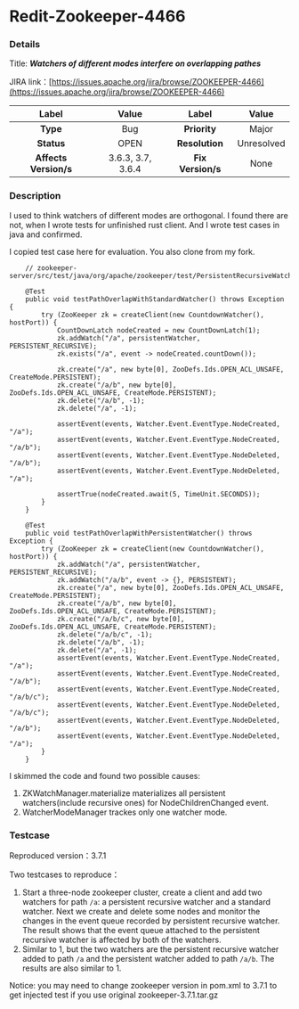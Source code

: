 # Redit-Zookeeper-4466

### Details

Title: ***Watchers of different modes interfere on overlapping pathes***

JIRA link：[https://issues.apache.org/jira/browse/ZOOKEEPER-4466](https://issues.apache.org/jira/browse/ZOOKEEPER-4466)

|         Label         |    Value     | Label           |       Value        |
|:---------------------:|:------------:|:---------------:|:------------------:|
|       **Type**        |     Bug      | **Priority**    |       Major        |
|      **Status**       |     OPEN     | **Resolution**  |     Unresolved     |
| **Affects Version/s** | 3.6.3, 3.7, 3.6.4 | **Fix Version/s** |    None     |

### Description
I used to think watchers of different modes are orthogonal. I found there are not, when I wrote tests for unfinished rust client. And I wrote test cases in java and confirmed.

I copied test case here for evaluation. You also clone from my fork.

```
    // zookeeper-server/src/test/java/org/apache/zookeeper/test/PersistentRecursiveWatcherTest.java

    @Test
    public void testPathOverlapWithStandardWatcher() throws Exception {
        try (ZooKeeper zk = createClient(new CountdownWatcher(), hostPort)) {
            CountDownLatch nodeCreated = new CountDownLatch(1);
            zk.addWatch("/a", persistentWatcher, PERSISTENT_RECURSIVE);
            zk.exists("/a", event -> nodeCreated.countDown());

            zk.create("/a", new byte[0], ZooDefs.Ids.OPEN_ACL_UNSAFE, CreateMode.PERSISTENT);
            zk.create("/a/b", new byte[0], ZooDefs.Ids.OPEN_ACL_UNSAFE, CreateMode.PERSISTENT);
            zk.delete("/a/b", -1);
            zk.delete("/a", -1);

            assertEvent(events, Watcher.Event.EventType.NodeCreated, "/a");
            assertEvent(events, Watcher.Event.EventType.NodeCreated, "/a/b");
            assertEvent(events, Watcher.Event.EventType.NodeDeleted, "/a/b");
            assertEvent(events, Watcher.Event.EventType.NodeDeleted, "/a");

            assertTrue(nodeCreated.await(5, TimeUnit.SECONDS));
        }
    }

    @Test
    public void testPathOverlapWithPersistentWatcher() throws Exception {
        try (ZooKeeper zk = createClient(new CountdownWatcher(), hostPort)) {
            zk.addWatch("/a", persistentWatcher, PERSISTENT_RECURSIVE);
            zk.addWatch("/a/b", event -> {}, PERSISTENT);
            zk.create("/a", new byte[0], ZooDefs.Ids.OPEN_ACL_UNSAFE, CreateMode.PERSISTENT);
            zk.create("/a/b", new byte[0], ZooDefs.Ids.OPEN_ACL_UNSAFE, CreateMode.PERSISTENT);
            zk.create("/a/b/c", new byte[0], ZooDefs.Ids.OPEN_ACL_UNSAFE, CreateMode.PERSISTENT);
            zk.delete("/a/b/c", -1);
            zk.delete("/a/b", -1);
            zk.delete("/a", -1);
            assertEvent(events, Watcher.Event.EventType.NodeCreated, "/a");
            assertEvent(events, Watcher.Event.EventType.NodeCreated, "/a/b");
            assertEvent(events, Watcher.Event.EventType.NodeCreated, "/a/b/c");
            assertEvent(events, Watcher.Event.EventType.NodeDeleted, "/a/b/c");
            assertEvent(events, Watcher.Event.EventType.NodeDeleted, "/a/b");
            assertEvent(events, Watcher.Event.EventType.NodeDeleted, "/a");
        }
    }
```

I skimmed the code and found two possible causes:

1. ZKWatchManager.materialize materializes all persistent watchers(include recursive ones) for NodeChildrenChanged event.
2. WatcherModeManager trackes only one watcher mode.

### Testcase

Reproduced version：3.7.1

Two testcases to reproduce：
1. Start a three-node zookeeper cluster, create a client and add two watchers for path `/a`: a persistent recursive watcher and a standard watcher. Next we create and delete some nodes and monitor the changes in the event queue recorded by persistent recursive watcher. The result shows that the event queue attached to the persistent recursive watcher is affected by both of the watchers.
2. Similar to 1, but the two watchers are the persistent recursive watcher added to path `/a` and the persistent watcher added to path `/a/b`. The results are also similar to 1.

Notice: you may need to change zookeeper version in pom.xml to 3.7.1 to get injected test if you use original zookeeper-3.7.1.tar.gz